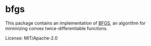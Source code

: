 # bfgs

This package contains an implementation of
[BFGS](https://en.wikipedia.org/w/index.php?title=BFGS_method), an algorithm for minimizing
convex twice-differentiable functions.

License: MIT/Apache-2.0
